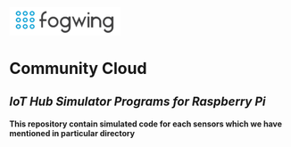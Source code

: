 ![Fogwing Logo](/images/fogwing.png)
# **Community Cloud**


## *IoT Hub Simulator Programs for Raspberry Pi*


#### This repository contain simulated code for each sensors which we have mentioned in particular directory
